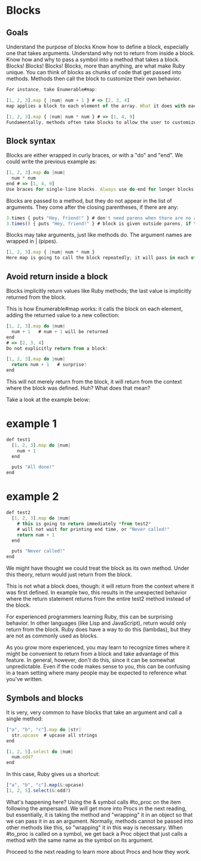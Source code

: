 # Blocks
## Goals
Understand the purpose of blocks
Know how to define a block, especially one that takes arguments.
Understand why not to return from inside a block.
Know how and why to pass a symbol into a method that takes a block.
Blocks! Blocks! Blocks!
Blocks, more than anything, are what make Ruby unique. You can think of blocks as chunks of code that get passed into methods. Methods then call the block to customize their own behavior.
```script.js
For instance, take Enumerable#map:

[1, 2, 3].map { |num| num + 1 } # => [2, 3, 4]
map applies a block to each element of the array. What it does with each element depends on the block. For instance, instead of adding one to each element, we could square them:

[1, 2, 3].map { |num| num * num } # => [1, 4, 9]
Fundamentally, methods often take blocks to allow the user to customize what the method will do.
```
## Block syntax
Blocks are either wrapped in curly braces, or with a "do" and "end". We could write the previous example as:
```script.js
[1, 2, 3].map do |num|
  num * num
end # => [1, 4, 9]
Use braces for single-line blocks. Always use do-end for longer blocks.
```
Blocks are passed to a method, but they do not appear in the list of arguments. They come after the closing parentheses, if there are any:
```script.js
3.times { puts "Hey, friend!" } # don't need parens when there are no args
3.times() { puts "Hey, friend!" } # block is given outside parens, if they are used
```
Blocks may take arguments, just like methods do. The argument names are wrapped in | (pipes).
```script.js
[1, 2, 3].map { |num| num * num }
Here map is going to call the block repeatedly; it will pass in each of the elements. Each time, the element (1, 2, or 3) will be bound to the num argument declared between the pipes.
```
## Avoid return inside a block
Blocks implicitly return values like Ruby methods; the last value is implicitly returned from the block.

This is how Enumerable#map works: it calls the block on each element, adding the returned value to a new collection:
```script.js
[1, 2, 3].map do |num| 
  num + 1   # num + 1 will be returned
end
# => [2, 3, 4]
Do not explicitly return from a block:

[1, 2, 3].map do |num| 
  return num + 1   # surprise!
end
```
This will not merely return from the block, it will return from the context where the block was defined. Huh? What does that mean?

Take a look at the example below:

# example 1
```script.js
def test1
  [1, 2, 3].map do |num|
    num + 1
  end

  puts "All done!"
end
```
# example 2
```script.js
def test2
  [1, 2, 3].map do |num|
    # this is going to return immediately *from test2*
    # will not wait for printing end time, or "Never called!"
    return num + 1
  end

  puts "Never called!"
end
```
We might have thought we could treat the block as its own method. Under this theory, return would just return from the block.

This is not what a block does, though: it will return from the context where it was first defined. In example two, this results in the unexpected behavior where the return statement returns from the entire test2 method instead of the block.

For experienced programmers learning Ruby, this can be surprising behavior. In other languages (like Lisp and JavaScript), return would only return from the block. Ruby does have a way to do this (lambdas), but they are not as commonly used as blocks.

As you grow more experienced, you may learn to recognize times where it might be convenient to return from a block and take advantage of this feature. In general, however, don't do this, since it can be somewhat unpredictable. Even if the code makes sense to you, this can be confusing in a team setting where many people may be expected to reference what you've written.

## Symbols and blocks
It is very, very common to have blocks that take an argument and call a single method:
```script.js
["a", "b", "c"].map do |str| 
  str.upcase  # upcase all strings
end 

[1, 2, 5].select do |num| 
  num.odd? 
end
```
In this case, Ruby gives us a shortcut:
```script.js
["a", "b", "c"].map(&:upcase)
[1, 2, 5].select(&:odd?)
```
What's happening here? Using the & symbol calls #to_proc on the item following the ampersand. We will get more into Procs in the next reading, but essentially, it is taking the method and "wrapping" it in an object so that we can pass it in as an argument. Normally, methods cannot be passed into other methods like this, so "wrapping" it in this way is necessary. When #to_proc is called on a symbol, we get back a Proc object that just calls a method with the same name as the symbol on its argument.

Proceed to the next reading to learn more about Procs and how they work.